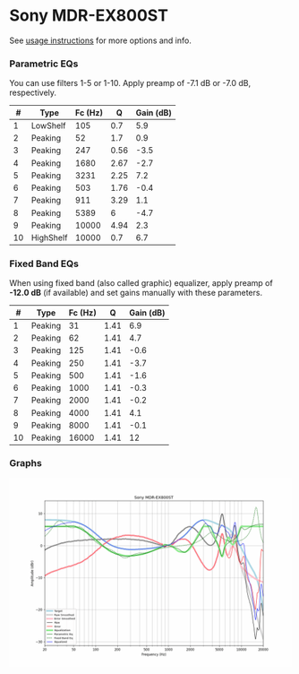 # Sony MDR-EX800ST
See [usage instructions](https://github.com/jaakkopasanen/AutoEq#usage) for more options and info.

### Parametric EQs
You can use filters 1-5 or 1-10. Apply preamp of -7.1 dB or -7.0 dB, respectively.

|   # | Type      |   Fc (Hz) |    Q |   Gain (dB) |
|-----|-----------|-----------|------|-------------|
|   1 | LowShelf  |       105 | 0.7  |         5.9 |
|   2 | Peaking   |        52 | 1.7  |         0.9 |
|   3 | Peaking   |       247 | 0.56 |        -3.5 |
|   4 | Peaking   |      1680 | 2.67 |        -2.7 |
|   5 | Peaking   |      3231 | 2.25 |         7.2 |
|   6 | Peaking   |       503 | 1.76 |        -0.4 |
|   7 | Peaking   |       911 | 3.29 |         1.1 |
|   8 | Peaking   |      5389 | 6    |        -4.7 |
|   9 | Peaking   |     10000 | 4.94 |         2.3 |
|  10 | HighShelf |     10000 | 0.7  |         6.7 |

### Fixed Band EQs
When using fixed band (also called graphic) equalizer, apply preamp of **-12.0 dB** (if available) and set gains manually with these parameters.

|   # | Type    |   Fc (Hz) |    Q |   Gain (dB) |
|-----|---------|-----------|------|-------------|
|   1 | Peaking |        31 | 1.41 |         6.9 |
|   2 | Peaking |        62 | 1.41 |         4.7 |
|   3 | Peaking |       125 | 1.41 |        -0.6 |
|   4 | Peaking |       250 | 1.41 |        -3.7 |
|   5 | Peaking |       500 | 1.41 |        -1.6 |
|   6 | Peaking |      1000 | 1.41 |        -0.3 |
|   7 | Peaking |      2000 | 1.41 |        -0.2 |
|   8 | Peaking |      4000 | 1.41 |         4.1 |
|   9 | Peaking |      8000 | 1.41 |        -0.1 |
|  10 | Peaking |     16000 | 1.41 |        12   |

### Graphs
![](./Sony%20MDR-EX800ST.png)
